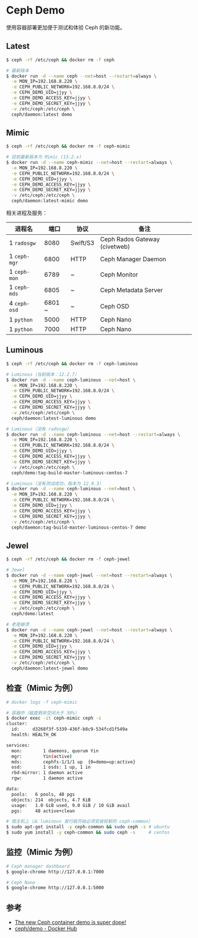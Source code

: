 # Ceph Demo

使用容器部署更加便于测试和体验 Ceph 的新功能。

## Latest

```bash
$ ceph -rf /etc/ceph && docker rm -f ceph

# 最新版本
$ docker run -d --name ceph --net=host --restart=always \
  -e MON_IP=192.168.8.220 \
  -e CEPH_PUBLIC_NETWORK=192.168.8.0/24 \
  -e CEPH_DEMO_UID=jjyy \
  -e CEPH_DEMO_ACCESS_KEY=jjyy \
  -e CEPH_DEMO_SECRET_KEY=jjyy \
  -v /etc/ceph:/etc/ceph \
  ceph/daemon:latest demo
```

## Mimic

```bash
$ ceph -rf /etc/ceph && docker rm -f ceph-mimic

# 目前最新版本为 Mimic (13.2.x)
$ docker run -d --name ceph-mimic --net=host --restart=always \
  -e MON_IP=192.168.8.220 \
  -e CEPH_PUBLIC_NETWORK=192.168.8.0/24 \
  -e CEPH_DEMO_UID=jjyy \
  -e CEPH_DEMO_ACCESS_KEY=jjyy \
  -e CEPH_DEMO_SECRET_KEY=jjyy \
  -v /etc/ceph:/etc/ceph \
  ceph/daemon:latest-mimic demo
```

相关进程及服务：

| 进程名       | 端口   | 协议     | 备注                          |
| ------------ | ------ | -------- | ----------------------------- |
| 1 `radosgw`  | 8080   | Swift/S3 | Ceph Rados Gateway (civetweb) |
| 1 `ceph-mgr` | 6800   | HTTP     | Ceph Manager Daemon           |
| 1 `ceph-mon` | 6789   | ~        | Ceph Monitor                  |
| 1 `ceph-mds` | 6805   | ~        | Ceph Metadata Server          |
| 4 `ceph-osd` | 6801 ~ | ~        | Ceph OSD                      |
| 1 `python`   | 5000   | HTTP     | Ceph Nano                     |
| 1 `python`   | 7000   | HTTP     | Ceph Nano                     |

## Luminous

```bash
$ ceph -rf /etc/ceph && docker rm -f ceph-luminous

# Luminous（当前版本：12.2.7）
$ docker run -d --name ceph-luminous --net=host \
  -e MON_IP=192.168.8.220 \
  -e CEPH_PUBLIC_NETWORK=192.168.8.0/24 \
  -e CEPH_DEMO_UID=jjyy \
  -e CEPH_DEMO_ACCESS_KEY=jjyy \
  -e CEPH_DEMO_SECRET_KEY=jjyy \
  -v /etc/ceph:/etc/ceph \
  ceph/daemon:latest-luminous demo

# Luminous（没有 radosgw）
$ docker run -d --name ceph-luminous --net=host --restart=always \
  -e MON_IP=192.168.8.220 \
  -e CEPH_PUBLIC_NETWORK=192.168.8.0/24 \
  -e CEPH_DEMO_UID=jjyy \
  -e CEPH_DEMO_ACCESS_KEY=jjyy \
  -e CEPH_DEMO_SECRET_KEY=jjyy \
  -v /etc/ceph:/etc/ceph \
  ceph/demo:tag-build-master-luminous-centos-7

# Luminous（没有测试成功，版本为 12.0.3）
$ docker run -d --name ceph-luminous --net=host \
  -e MON_IP=192.168.8.220 \
  -e CEPH_PUBLIC_NETWORK=192.168.8.0/24 \
  -e CEPH_DEMO_UID=jjyy \
  -e CEPH_DEMO_ACCESS_KEY=jjyy \
  -e CEPH_DEMO_SECRET_KEY=jjyy \
  -v /etc/ceph:/etc/ceph \
  ceph/daemon:tag-build-master-luminous-centos-7 demo
```

## Jewel

```bash
$ ceph -rf /etc/ceph && docker rm -f ceph-jewel

# Jewel
$ docker run -d --name ceph-jewel --net=host --restart=always \
  -e MON_IP=192.168.8.220 \
  -e CEPH_PUBLIC_NETWORK=192.168.8.0/24 \
  -e CEPH_DEMO_UID=jjyy \
  -e CEPH_DEMO_ACCESS_KEY=jjyy \
  -e CEPH_DEMO_SECRET_KEY=jjyy \
  -v /etc/ceph:/etc/ceph \
  ceph/demo:latest

# 老是崩溃
$ docker run -d --name ceph-jewel --net=host --restart=always \
  -e MON_IP=192.168.8.220 \
  -e CEPH_PUBLIC_NETWORK=192.168.8.0/24 \
  -e CEPH_DEMO_UID=jjyy \
  -e CEPH_DEMO_ACCESS_KEY=jjyy \
  -e CEPH_DEMO_SECRET_KEY=jjyy \
  -v /etc/ceph:/etc/ceph \
  ceph/daemon:latest-jewel demo
```

## 检查（Mimic 为例）

```bash
# docker logs -f ceph-mimic
```

```bash
# 容器中（磁盘剩余空间大于 30%）
$ docker exec -it ceph-mimic ceph -s
cluster:
  id:     d3268f3f-5339-436f-b8c9-534fcd1f549a
  health: HEALTH_OK

services:
  mon:        1 daemons, quorum Yin
  mgr:        Yin(active)
  mds:        cephfs-1/1/1 up  {0=demo=up:active}
  osd:        1 osds: 1 up, 1 in
  rbd-mirror: 1 daemon active
  rgw:        1 daemon active

data:
  pools:   6 pools, 48 pgs
  objects: 214  objects, 4.7 KiB
  usage:   1.0 GiB used, 9.0 GiB / 10 GiB avail
  pgs:     48 active+clean
```

```bash
# 宿主机上（从 luminous 发行版开始必须安装较新的 ceph-common）
$ sudo apt-get install -y ceph-common && sudo ceph -s # ubuntu
$ sudo yum install -y ceph-common && sudo ceph -s     # centos
```

## 监控（Mimic 为例）

```bash
# Ceph manager dashboard
$ google-chrome http://127.0.0.1:7000
```

```bash
# Ceph Nano
$ google-chrome http://127.0.0.1:5000
```

## 参考

* [The new Ceph container demo is super dope!](https://ceph.com/planet/the-new-ceph-container-demo-is-super-dope/)
* [ceph/demo - Docker Hub](https://hub.docker.com/r/ceph/demo/)